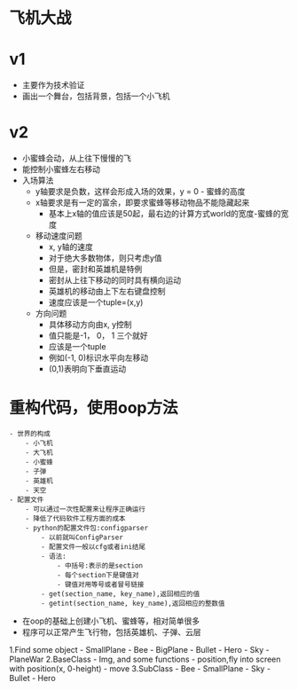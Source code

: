 # 飞机大战

# v1
- 主要作为技术验证
- 画出一个舞台，包括背景，包括一个小飞机

# v2
- 小蜜蜂会动，从上往下慢慢的飞
- 能控制小蜜蜂左右移动
- 入场算法
    - y轴要求是负数，这样会形成入场的效果，y = 0 - 蜜蜂的高度
    - x轴要求是有一定的富余，即要求蜜蜂等移动物品不能隐藏起来
        - 基本上x轴的值应该是50起，最右边的计算方式world的宽度-蜜蜂的宽度
    - 移动速度问题
        - x, y轴的速度
        - 对于绝大多数物体，则只考虑y值
        - 但是，密封和英雄机是特例
        - 密封从上往下移动的同时具有横向运动
        - 英雄机的移动由上下左右键盘控制
        - 速度应该是一个tuple=(x,y)
    - 方向问题
        - 具体移动方向由x, y控制
        - 值只能是-1， 0， 1 三个就好
        - 应该是一个tuple
        - 例如(-1, 0)标识水平向左移动
        - (0,1)表明向下垂直运动
        
# 重构代码，使用oop方法
    - 世界的构成
        - 小飞机
        - 大飞机
        - 小蜜蜂
        - 子弹
        - 英雄机
        - 天空
    - 配置文件
        - 可以通过一次性配置来让程序正确运行
        - 降低了代码软件工程方面的成本
        - python的配置文件包:configparser
            - 以前就叫ConfigParser
            - 配置文件一般以cfg或者ini结尾
            - 语法:
                - 中括号:表示的是section
                - 每个section下是键值对
                - 键值对用等号或者冒号链接
            - get(section_name, key_name),返回相应的值
            - getint(section_name, key_name),返回相应的整数值
- 在oop的基础上创建小飞机、蜜蜂等，相对简单很多
- 程序可以正常产生飞行物，包括英雄机、子弹、云层

1.Find some object
    - SmallPlane
    - Bee
    - BigPlane
    - Bullet
    - Hero
    - Sky
    - PlaneWar
2.BaseClass
    - Img, and some functions
    - position,fly into screen with position(x, 0-height)
    - move
3.SubClass
    - Bee
    - SmallPlane
    - Sky
    - Bullet
    - Hero

